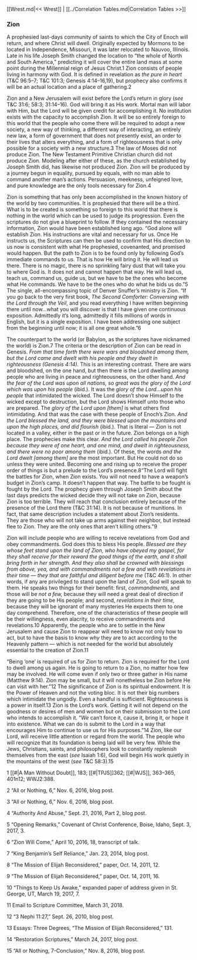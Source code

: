 [[Wrest.md|<< Wrest]]  |  [[../Correlation Tables.md|Correlation Tables >>]]

### Zion
A prophesied last-days community of saints to which the City of Enoch will return, and where Christ will dwell. Originally expected by Mormons to be located in Independence, Missouri, it was later relocated to Nauvoo, Illinois. Late in his life Joseph Smith changed the location to “the whole of North and South America,” predicting it will cover the entire land mass at some point during the Millennial reign of Jesus Christ.1 Zion consists of people living in harmony with God. It is defined in revelation as *the pure in heart* (T&C 96:5–7; T&C 101:3; Genesis 4:14–16,19), but prophecy also confirms it will be an actual location and a place of gathering.2

Zion and a New Jerusalem will exist before the Lord’s return in glory (*see* T&C 31:6; 58:3; 31:14–16). God will bring it as His work. Mortal man will labor with Him, but the Lord will be given credit for accomplishing it. No institution exists with the capacity to accomplish Zion. It will be so entirely foreign to this world that the people who come there will be required to adopt a new society, a new way of thinking, a different way of interacting, an entirely new law, a form of government that does not presently exist, an order to their lives that alters everything, and a form of righteousness that is only possible for a society with a new structure.3 The law of Moses did not produce Zion. The New Testament Primitive Christian church did not produce Zion. Modeling after either of these, as the church established by Joseph Smith did, has likewise not produced Zion. Zion will be produced by a journey begun in equality, pursued by equals, with no man able to command another man’s actions. Persuasion, meekness, unfeigned love, and pure knowledge are the only tools necessary for Zion.4

Zion is something that has only been accomplished in the known history of the world by two communities. It is prophesied that there will be a third. What is to be created is something so foreign to this world that there is nothing in the world which can be used to judge its progression. Even the scriptures do not give a blueprint to follow. If they contained the necessary information, Zion would have been established long ago. “God alone will establish Zion. His instructions are vital and necessary for us. Once He instructs us, the Scriptures can then be used to confirm that His direction to us now is consistent with what He prophesied, covenanted, and promised would happen. But the path to Zion is to be found only by following God’s immediate commands to us. That is how He will bring it. He will lead us there. There is no magic, there is no sprinkling fairy dust that will take you to where God is. It does not and cannot happen that way. He will lead us, teach us, command us, guide us, but we have to be the ones who become what He commands. We have to be the ones who do what he bids us do.”5 The single, all-encompassing topic of Denver Snuffer’s ministry is Zion. “If you go back to the very first book, *The Second Comforter: Conversing with the Lord through the Veil*, and you read everything I have written beginning there until now…what you will discover is that I have given one continuous exposition. Admittedly it’s long, admittedly it fills millions of words in English, but it is a single exposition. I have been addressing one subject from the beginning until now; it is all one great whole.”6

The counterpart to the world (or Babylon, as the scriptures have nicknamed the world) is Zion.7 The criteria or the description of Zion can be read in Genesis. *From that time forth there were wars and bloodshed among them, but the Lord came and dwelt with his people and they dwelt in righteousness *(Genesis 4:14)*.* This is an interesting contrast. There are wars and bloodshed, on the one hand, but then there is the Lord dwelling among people who are living in peace and righteousness, on the other hand. *And the fear of the Lord was upon all nations, so great was the glory of the Lord which was upon his people* (ibid.). It was the *glory of the Lord*…*upon his people* that intimidated the wicked. The Lord doesn’t show Himself to the wicked except to destruction, but the Lord shows Himself unto those who are prepared. The *glory of the Lord upon [them]* is what others find intimidating. And that was the case with these people of Enoch’s Zion. *And the Lord blessed the land, and they were blessed upon the mountains and upon the high places, and did flourish* (ibid.). That is literal — Zion is not located in a valley, either in the past or in the future. Zion belongs on a high place. The prophecies make this clear. *And the Lord called his people Zion because they were of one heart, and one mind, and dwelt in righteousness, and there were no poor among them* (ibid.). Of these, the words *and the Lord dwelt [among them]* are the most important. But He could not do so unless they were united. Becoming one and rising up to receive the proper order of things is but a prelude to the Lord’s presence.8“The Lord will fight the battles for Zion, when Zion exists. You will not need to have a weapon’s budget in Zion’s camp. It doesn’t happen that way. The battle to be fought is fought by the Lord. The prophecy given through Joseph Smith about the last days predicts the wicked decide they will not take on Zion, because Zion is too terrible. They will reach that conclusion entirely because of the presence of the Lord there (T&C 31:14). It is not because of munitions. In fact, that same description includes a statement about Zion’s residents. They are those who will not take up arms against their neighbor, but instead flee to Zion. They are the only ones that aren’t killing others.”9

Zion will include people who are willing to receive revelations from God and obey commandments. God does this to bless His people. *Blessed are they whose feet stand upon the land of Zion, who have obeyed my gospel, for they shall receive for their reward the good things of the earth, and it shall bring forth in her strength. And they also shall be crowned with blessings from above, yea, and with commandments not a few and with revelations in their time — they that are faithful and diligent before me* (T&C 46:1). In other words, if any are privileged to stand upon the land of Zion, God will speak to them. He speaks two things for their benefit: first, *commandments*, and those will be *not a few,* because they will need a great deal of direction if they are going to be His people; and second, *revelations in their time,* because they will be ignorant of many mysteries He expects them to one day comprehend. Therefore, one of the characteristics of these people will be their willingness, even alacrity, to receive commandments and revelations.10 Apparently, the people who are to settle in the New Jerusalem and cause Zion to reappear will need to know not only how to act, but to have the basis to know *why* they are to act according to the Heavenly pattern — which is not needed for the world but absolutely essential to the creation of Zion.11

“Being ‘one’ is required of us for Zion to return. Zion is required for the Lord to dwell among us again. He is going to return to a Zion, no matter how few may be involved. He will come even if only two or three gather in His name (Matthew 9:14). Zion may be small, but it will nonetheless be Zion before He can visit with her.”12 The significance of Zion is its spiritual endowment. It is the Power of Heaven and not the voting bloc. It is not their big numbers which intimidate the ungodly. Even a handful is sufficient. Righteousness is a power in itself.13 Zion is the Lord’s work. Getting it will not depend on the goodness or desires of men and women but on their submission to the Lord who intends to accomplish it. “*We* can’t force it, cause it, bring it, or hope it into existence. What we can do is submit to the Lord in a way that encourages Him to continue to use us for His purposes.”14 Zion, like our Lord, will receive little attention or regard from the world. The people who will recognize that its foundation is being laid will be very few. While the Jews, Christians, saints, and philosophers look to constantly replenish themselves from the east (*see* Isaiah 1:6), God will begin His work quietly in the mountains of the west (*see* T&C 58:3).15



1
[[#|A Man Without Doubt]], 183; [[#|TPJS]]362; [[#|WJS]], 363–365, 401n12; WWJ2:388.


2 “All or Nothing, 6,” Nov. 6, 2016, blog post.


3 “All or Nothing, 6,” Nov. 6, 2016, blog post.


4 “Authority And Abuse,” Sept. 21, 2016, Part 2, blog post.


5 “Opening Remarks,” Covenant of Christ Conference, Boise, Idaho, Sept. 3, 2017, 3.


6 “Zion Will Come,” April 10, 2016, 18, transcript of talk.


7 “King Benjamin’s Self Reliance,” Jan. 23, 2014, blog post.


8 “The Mission of Elijah Reconsidered,” paper, Oct. 14, 2011, 12.


9 “The Mission of Elijah Reconsidered,” paper, Oct. 14, 2011, 16.


10 “Things to Keep Us Awake,” expanded paper of address given in St. George, UT, March 19, 2017, 7.


11 Email to Scripture Committee, March 31, 2018.


12 “3 Nephi 11:27,” Sept. 26, 2010, blog post.


13 Essays: Three Degrees, “The Mission of Elijah Reconsidered,” 131.


14 “Restoration Scriptures,” March 24, 2017, blog post.


15 “All or Nothing, 7-Conclusion,” Nov. 8, 2016, blog post.